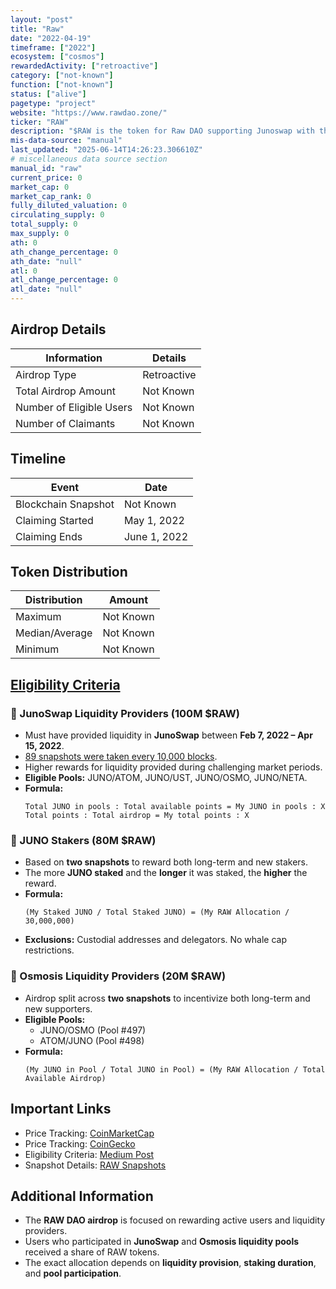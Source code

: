 ```yaml
---
layout: "post"
title: "Raw"
date: "2022-04-19"
timeframe: ["2022"]
ecosystem: ["cosmos"]
rewardedActivity: ["retroactive"]
category: ["not-known"]
function: ["not-known"]
status: ["alive"]
pagetype: "project"
website: "https://www.rawdao.zone/"
ticker: "RAW"
description: "$RAW is the token for Raw DAO supporting Junoswap with the following utilities"
mis-data-source: "manual"
last_updated: "2025-06-14T14:26:23.306610Z"
# miscellaneous data source section
manual_id: "raw"
current_price: 0
market_cap: 0
market_cap_rank: 0
fully_diluted_valuation: 0
circulating_supply: 0
total_supply: 0
max_supply: 0
ath: 0
ath_change_percentage: 0
ath_date: "null"
atl: 0
atl_change_percentage: 0
atl_date: "null"
---
```


## Airdrop Details

| Information              | Details     |
| ------------------------ | ----------- |
| Airdrop Type             | Retroactive |
| Total Airdrop Amount     | Not Known   |
| Number of Eligible Users | Not Known   |
| Number of Claimants      | Not Known   |

## Timeline

| Event               | Date         |
| ------------------- | ------------ |
| Blockchain Snapshot | Not Known    |
| Claiming Started    | May 1, 2022  |
| Claiming Ends       | June 1, 2022 |

## Token Distribution

| Distribution   | Amount    |
| -------------- | --------- |
| Maximum        | Not Known |
| Median/Average | Not Known |
| Minimum        | Not Known |

## [Eligibility Criteria](https://medium.com/raw-dao/raw-fairdrop-1472c187c245)

### 🔹 JunoSwap Liquidity Providers (100M $RAW)

- Must have provided liquidity in **JunoSwap** between **Feb 7, 2022 – Apr 15, 2022**.
- [89 snapshots were taken every 10,000 blocks](https://gist.githubusercontent.com/dimiandre/0fc21721a0d75b9b1da469e3d0707b8d/raw/726b0fb9681af6034bfb2c27526b39cc23330ab1/RAW_Snapshots.md).
- Higher rewards for liquidity provided during challenging market periods.
- **Eligible Pools:** JUNO/ATOM, JUNO/UST, JUNO/OSMO, JUNO/NETA.
- **Formula:**
  ```
  Total JUNO in pools : Total available points = My JUNO in pools : X
  Total points : Total airdrop = My total points : X
  ```

### 🔹 JUNO Stakers (80M $RAW)

- Based on **two snapshots** to reward both long-term and new stakers.
- The more **JUNO staked** and the **longer** it was staked, the **higher** the reward.
- **Formula:**
  ```
  (My Staked JUNO / Total Staked JUNO) = (My RAW Allocation / 30,000,000)
  ```
- **Exclusions:** Custodial addresses and delegators. No whale cap restrictions.

### 🔹 Osmosis Liquidity Providers (20M $RAW)

- Airdrop split across **two snapshots** to incentivize both long-term and new supporters.
- **Eligible Pools:**
  - JUNO/OSMO (Pool #497)
  - ATOM/JUNO (Pool #498)
- **Formula:**
  ```
  (My JUNO in Pool / Total JUNO in Pool) = (My RAW Allocation / Total Available Airdrop)
  ```

## Important Links

- Price Tracking: [CoinMarketCap](https://coinmarketcap.com/currencies/)
- Price Tracking: [CoinGecko](https://www.coingecko.com/en/coins/)
- Eligibility Criteria: [Medium Post](https://medium.com/raw-dao/raw-fairdrop-1472c187c245)
- Snapshot Details: [RAW Snapshots](https://gist.githubusercontent.com/dimiandre/0fc21721a0d75b9b1da469e3d0707b8d/raw/726b0fb9681af6034bfb2c27526b39cc23330ab1/RAW_Snapshots.md)

## Additional Information

- The **RAW DAO airdrop** is focused on rewarding active users and liquidity providers.
- Users who participated in **JunoSwap** and **Osmosis liquidity pools** received a share of RAW tokens.
- The exact allocation depends on **liquidity provision**, **staking duration**, and **pool participation**.